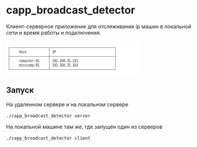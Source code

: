 # capp_broadcast_detector

Клиент-серверное приложение для отслеживания ip машин в локальной сети и время работы и подключения.

![](images/2022-11-29_22-05.png)

## Запуск

На удаленном сервере и на локальном сервере

```
./capp_broadcast_detector server
```

На локальной машине там же, где запущен один из серверов

```
./capp_broadcast_detector client
```